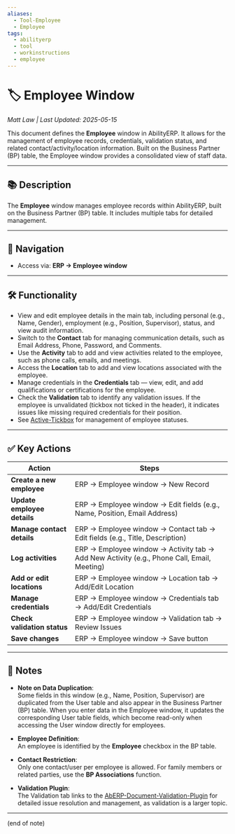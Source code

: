 ```yaml
---
aliases:
  - Tool-Employee
  - Employee
tags:
  - abilityerp
  - tool
  - workinstructions
  - employee
---
```


# 🏷️ Employee Window

*Matt Law | Last Updated: 2025-05-15*

This document defines the **Employee** window in AbilityERP. It allows for the management of employee records, credentials, validation status, and related contact/activity/location information. Built on the Business Partner (BP) table, the Employee window provides a consolidated view of staff data.

---

## 📚 Description

The **Employee** window manages employee records within AbilityERP, built on the Business Partner (BP) table. It includes multiple tabs for detailed management.

---

## 🧭 Navigation

- Access via: **ERP → Employee window**

---

## 🛠️ Functionality

- View and edit employee details in the main tab, including personal (e.g., Name, Gender), employment (e.g., Position, Supervisor), status, and view audit information.
- Switch to the **Contact** tab for managing communication details, such as Email Address, Phone, Password, and Comments.
- Use the **Activity** tab to add and view activities related to the employee, such as phone calls, emails, and meetings.
- Access the **Location** tab to add and view locations associated with the employee.
- Manage credentials in the **Credentials** tab — view, edit, and add qualifications or certifications for the employee.
- Check the **Validation** tab to identify any validation issues. If the employee is unvalidated (tickbox not ticked in the header), it indicates issues like missing required credentials for their position.
- See [Active-Tickbox](Active-Tickbox.md) for management of employee statuses.

---

## ✅ Key Actions

| Action | Steps |
|--------|-------|
| **Create a new employee** | ERP → Employee window → New Record |
| **Update employee details** | ERP → Employee window → Edit fields (e.g., Name, Position, Email Address) |
| **Manage contact details** | ERP → Employee window → Contact tab → Edit fields (e.g., Title, Description) |
| **Log activities** | ERP → Employee window → Activity tab → Add New Activity (e.g., Phone Call, Email, Meeting) |
| **Add or edit locations** | ERP → Employee window → Location tab → Add/Edit Location |
| **Manage credentials** | ERP → Employee window → Credentials tab → Add/Edit Credentials |
| **Check validation status** | ERP → Employee window → Validation tab → Review Issues |
| **Save changes** | ERP → Employee window → Save button |

---

## 📝 Notes

- **Note on Data Duplication**:  
  Some fields in this window (e.g., Name, Position, Supervisor) are duplicated from the User table and also appear in the Business Partner (BP) table. When you enter data in the Employee window, it updates the corresponding User table fields, which become read-only when accessing the User window directly for employees.

- **Employee Definition**:  
  An employee is identified by the **Employee** checkbox in the BP table.

- **Contact Restriction**:  
  Only one contact/user per employee is allowed. For family members or related parties, use the **BP Associations** function.

- **Validation Plugin**:  
  The Validation tab links to the [AbERP-Document-Validation-Plugin](AbERP-Document-Validation-Plugin.md) for detailed issue resolution and management, as validation is a larger topic.

---
(end of note)
